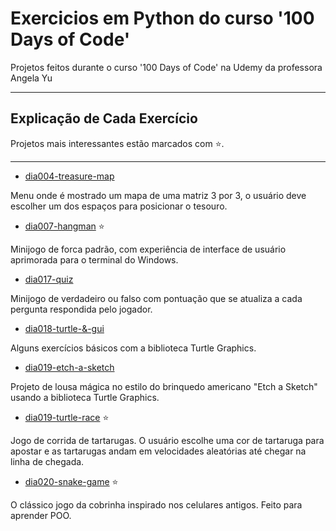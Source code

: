 # Exercicios em Python do curso '100 Days of Code'
Projetos feitos durante o curso '100 Days of Code' na Udemy da professora Angela Yu

---
## Explicação de Cada Exercício
Projetos mais interessantes estão marcados com ⭐.

---
* [dia004-treasure-map](https://github.com/OLuizFernando/Exercicios100DaysOfCodePython/blob/main/exercicios/aula046-TreasureMap.py)

Menu onde é mostrado um mapa de uma matriz 3 por 3, o usuário deve escolher um dos espaços para posicionar o tesouro.
* [dia007-hangman](https://github.com/OLuizFernando/Exercicios100DaysOfCodePython/blob/main/exercicios/dia007-Hangman/hangman.py) :star:

Minijogo de forca padrão, com experiência de interface de usuário aprimorada para o terminal do Windows.
* [dia017-quiz](https://github.com/OLuizFernando/Exercicios100DaysOfCodePython/tree/main/exercicios/dia017-Quiz)

Minijogo de verdadeiro ou falso com pontuação que se atualiza a cada pergunta respondida pelo jogador.
* [dia018-turtle-&-gui](https://github.com/OLuizFernando/Exercicios100DaysOfCodePython/tree/main/exercicios/dia018-Turtle%26GUI)

Alguns exercícios básicos com a biblioteca Turtle Graphics.

* [dia019-etch-a-sketch](https://github.com/OLuizFernando/Exercicios100DaysOfCodePython/blob/main/exercicios/dia019-InstancesStateAndHigherOrderFunctions/etch_a_sketch.py)

Projeto de lousa mágica no estilo do brinquedo americano "Etch a Sketch" usando a biblioteca Turtle Graphics.
* [dia019-turtle-race](https://github.com/OLuizFernando/Exercicios100DaysOfCodePython/blob/main/exercicios/dia019-InstancesStateAndHigherOrderFunctions/turtle_race.py) :star:

Jogo de corrida de tartarugas. O usuário escolhe uma cor de tartaruga para apostar e as tartarugas andam em velocidades aleatórias até chegar na linha de chegada.
* [dia020-snake-game](https://github.com/OLuizFernando/Exercicios100DaysOfCodePython/blob/main/exercicios/dia020-SnakeGame) :star:

O clássico jogo da cobrinha inspirado nos celulares antigos. Feito para aprender POO.
